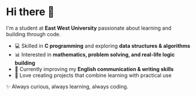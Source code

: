 # Hi there 👋

I'm a student at **East West University** passionate about learning and building through code.  
- 💻 Skilled in **C programming** and exploring **data structures & algorithms**  
- 📊 Interested in **mathematics, problem solving, and real-life logic building**  
- 🌱 Currently improving my **English communication & writing skills**  
- 🚀 Love creating projects that combine learning with practical use  

✨ Always curious, always learning, always coding.  
